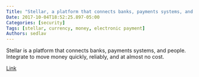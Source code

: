 ```yaml
---
Title: "Stellar, a platform that connects banks, payments systems, and people"
Date: 2017-10-04T18:52:25.897-05:00
Categories: [security]
Tags: [stellar, currency, money, electronic payment]
Authors: sedlav
---
```


Stellar is a platform that connects banks, payments systems, and people. Integrate to move money quickly, reliably, and at almost no cost.

[Link](https://www.stellar.org/)
